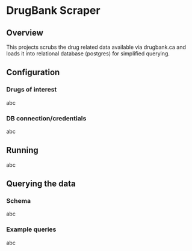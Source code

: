 # DrugBank Scraper

## Overview

This projects scrubs the drug related data available via drugbank.ca and loads it into relational database (postgres) for simplified querying.

## Configuration

### Drugs of interest
abc

### DB connection/credentials
abc

## Running

abc

## Querying the data

### Schema
abc

### Example queries
abc
